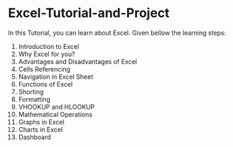 # Excel-Tutorial-and-Project
In this Tutorial, you can learn about Excel.
Given bellow the learning steps:
  1. Introduction to Excel
  2. Why Excel for you? 
  3. Advantages and Disadvantages of Excel
  4. Cells Referencing
  5. Navigation in Excel Sheet
  6. Functions of Excel
  7. Shorting
  8. Formatting
  9. VHOOKUP and HLOOKUP
  10. Mathematical Operations
  11. Graphs in Excel
  12. Charts in Excel
  13. Dashboard 
